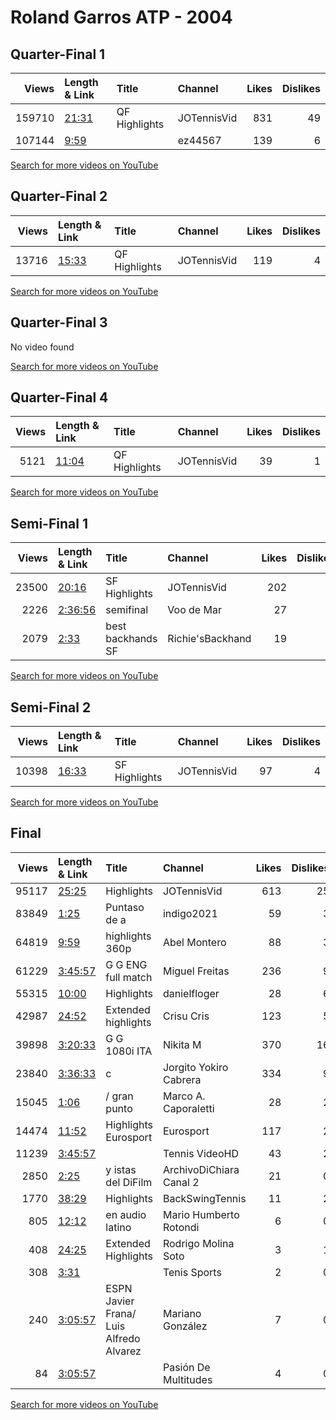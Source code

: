 
# Roland Garros ATP - 2004
    
## Quarter-Final 1
|   Views | Length & Link                                        | Title         | Channel     |   Likes |   Dislikes |
|--------:|:-----------------------------------------------------|:--------------|:------------|--------:|-----------:|
|  159710 | [21:31](https://www.youtube.com/watch?v=4_uxSmIJZFc) | QF Highlights | JOTennisVid |     831 |         49 |
|  107144 | [9:59](https://www.youtube.com/watch?v=TbvPiz6cXyk)  |               | ez44567     |     139 |          6 |

[Search for more videos on YouTube](https://www.youtube.com/results?search_query=%22roland+garros%22+%22Nalbandian%22+%22Kuerten%22+%222004%22+%22highlights%22)     

## Quarter-Final 2
|   Views | Length & Link                                        | Title         | Channel     |   Likes |   Dislikes |
|--------:|:-----------------------------------------------------|:--------------|:------------|--------:|-----------:|
|   13716 | [15:33](https://www.youtube.com/watch?v=Zq7Zr-QkTJE) | QF Highlights | JOTennisVid |     119 |          4 |

[Search for more videos on YouTube](https://www.youtube.com/results?search_query=%22roland+garros%22+%22Gaudio%22+%22Hewitt%22+%222004%22+%22highlights%22)     

## Quarter-Final 3
No video found

[Search for more videos on YouTube](https://www.youtube.com/results?search_query=%22roland+garros%22+%22Coria%22+%22Moya%22+%222004%22+%22highlights%22)     

## Quarter-Final 4
|   Views | Length & Link                                        | Title         | Channel     |   Likes |   Dislikes |
|--------:|:-----------------------------------------------------|:--------------|:------------|--------:|-----------:|
|    5121 | [11:04](https://www.youtube.com/watch?v=zw4nesYXwGw) | QF Highlights | JOTennisVid |      39 |          1 |

[Search for more videos on YouTube](https://www.youtube.com/results?search_query=%22roland+garros%22+%22Henman%22+%22Chela%22+%222004%22+%22highlights%22)     

## Semi-Final 1
|   Views | Length & Link                                          | Title                 | Channel          |   Likes |   Dislikes |
|--------:|:-------------------------------------------------------|:----------------------|:-----------------|--------:|-----------:|
|   23500 | [20:16](https://www.youtube.com/watch?v=Nu2X5F_Rhps)   | SF Highlights         | JOTennisVid      |     202 |          9 |
|    2226 | [2:36:56](https://www.youtube.com/watch?v=5o_9kkx1Utk) | semifinal             | Voo de Mar       |      27 |          0 |
|    2079 | [2:33](https://www.youtube.com/watch?v=o_-LG17HH48)    | best backhands     SF | Richie'sBackhand |      19 |          3 |

[Search for more videos on YouTube](https://www.youtube.com/results?search_query=%22roland+garros%22+%22Gaudio%22+%22Nalbandian%22+%222004%22+%22highlights%22)     

## Semi-Final 2
|   Views | Length & Link                                        | Title         | Channel     |   Likes |   Dislikes |
|--------:|:-----------------------------------------------------|:--------------|:------------|--------:|-----------:|
|   10398 | [16:33](https://www.youtube.com/watch?v=UR5rCdD7Gi4) | SF Highlights | JOTennisVid |      97 |          4 |

[Search for more videos on YouTube](https://www.youtube.com/results?search_query=%22roland+garros%22+%22Coria%22+%22Henman%22+%222004%22+%22highlights%22)     

## Final
|   Views | Length & Link                                          | Title                                        | Channel                 |   Likes |   Dislikes |
|--------:|:-------------------------------------------------------|:---------------------------------------------|:------------------------|--------:|-----------:|
|   95117 | [25:25](https://www.youtube.com/watch?v=i8W85I9_Guw)   | Highlights                                   | JOTennisVid             |     613 |         25 |
|   83849 | [1:25](https://www.youtube.com/watch?v=LQnhq_q1N40)    | Puntaso de  a                                | indigo2021              |      59 |          3 |
|   64819 | [9:59](https://www.youtube.com/watch?v=BZy5RUVWA0g)    | highlights  360p                             | Abel Montero            |      88 |          3 |
|   61229 | [3:45:57](https://www.youtube.com/watch?v=hHZ6kB1ZS-U) | G G  ENG full match                          | Miguel Freitas          |     236 |          9 |
|   55315 | [10:00](https://www.youtube.com/watch?v=022NXV_kNcs)   | Highlights                                   | danielfloger            |      28 |          6 |
|   42987 | [24:52](https://www.youtube.com/watch?v=xmrs7NMGYPY)   | Extended highlights                          | Crisu Cris              |     123 |          5 |
|   39898 | [3:20:33](https://www.youtube.com/watch?v=XVhOJdGuyqc) | G G  1080i   ITA                             | Nikita M                |     370 |         16 |
|   23840 | [3:36:33](https://www.youtube.com/watch?v=rOxKBfm1_-U) | c                                            | Jorgito Yokiro Cabrera  |     334 |          9 |
|   15045 | [1:06](https://www.youtube.com/watch?v=TxwLJruYlsU)    | /  gran punto                                | Marco A. Caporaletti    |      28 |          2 |
|   14474 | [11:52](https://www.youtube.com/watch?v=iiZVmmi2u_M)   | Highlights  Eurosport                        | Eurosport               |     117 |          2 |
|   11239 | [3:45:57](https://www.youtube.com/watch?v=JIzRRjZgqtY) |                                              | Tennis VideoHD          |      43 |          2 |
|    2850 | [2:25](https://www.youtube.com/watch?v=vO1M5DJSFxw)    | y   istas del   DiFilm                       | ArchivoDiChiara Canal 2 |      21 |          0 |
|    1770 | [38:29](https://www.youtube.com/watch?v=tlduJvKBXoE)   | Highlights                                   | BackSwingTennis         |      11 |          2 |
|     805 | [12:12](https://www.youtube.com/watch?v=gGgsA8S0l90)   | en audio latino                              | Mario Humberto Rotondi  |       6 |          0 |
|     408 | [24:25](https://www.youtube.com/watch?v=nwFtkMRVbqA)   | Extended Highlights                          | Rodrigo Molina Soto     |       3 |          1 |
|     308 | [3:31](https://www.youtube.com/watch?v=2A-502BaxyM)    |                                              | Tenis Sports            |       2 |          0 |
|     240 | [3:05:57](https://www.youtube.com/watch?v=Iat-e1fRIRk) | ESPN      Javier Frana/ Luis Alfredo Alvarez | Mariano González        |       7 |          0 |
|      84 | [3:05:57](https://www.youtube.com/watch?v=C3d_UlUkrfk) |                                              | Pasión De Multitudes    |       4 |          0 |

[Search for more videos on YouTube](https://www.youtube.com/results?search_query=%22roland+garros%22+%22Gaudio%22+%22Coria%22+%222004%22+%22highlights%22)     
